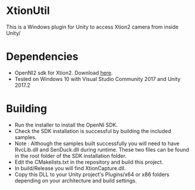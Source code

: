 # XtionUtil
This is a Windows plugin for Unity to access Xtion2 camera from inside Unity/

# Dependencies
* OpenNI2 sdk for Xtion2. Download [here](https://www.asus.com/3D-Sensor/Xtion-2/HelpDesk_Download/).
* Tested on Windows 10 with Visual Studio Community 2017 and Unity 2017.2

# Building
* Run the installer to install the OpenNI SDK.
* Check the SDK installation is successful by building the included samples.
* Note : Although the samples built successfully you will need to have RvcLib.dll and SenDuck.dll during runtime. These two files can
be found in the root folder of the SDK installation folder.
* Edit the CMakelists.txt in the repository and build this project.
* In build/Release you will find XtionCapture.dll.
* Copy this DLL to your Unity project's Plugins/x64 or x86 folders depending on your architecture and build settings.
